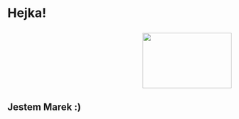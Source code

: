 <p align="right">
<h1>Hejka!
 <p align="right">
<img src=https://c.tenor.com/EJ2mIpyaRk0AAAAd/snicker_doodle7-chips.gif width="200" height="125"/>
     </p></h1>
<h2>Jestem Marek :)
</h2>
